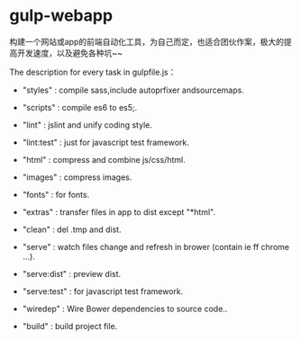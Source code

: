 # gulp-webapp

构建一个网站或app的前端自动化工具，为自己而定，也适合团伙作案，极大的提高开发速度，以及避免各种坑~~

The description for every task in gulpfile.js：

* "styles" : compile sass,include autoprfixer andsourcemaps.

* "scripts" : compile es6 to es5;.

* "lint" : jslint and unify coding style.

* "lint:test" : just for javascript test framework.

* "html" : compress and combine js/css/html.

* "images" : compress images.

* "fonts" : for fonts.

* "extras" : transfer files in app to dist except "*html".

* "clean" : del .tmp and dist.

* "serve" : watch files change and refresh in brower (contain ie ff chrome ...).

* "serve:dist" : preview dist.

* "serve:test" : for javascript test framework.

* "wiredep" : Wire Bower dependencies to source code..

* "build" : build project file.
